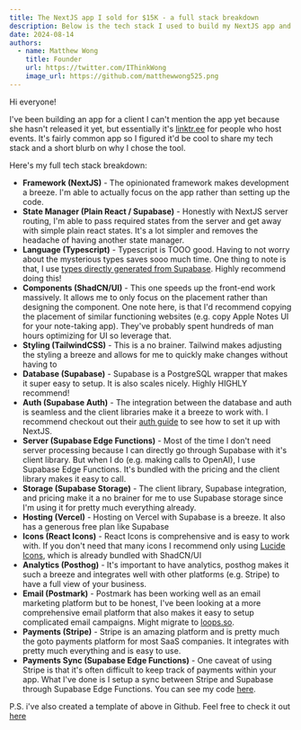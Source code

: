 ```yaml
---
title: The NextJS app I sold for $15K - a full stack breakdown
description: Below is the tech stack I used to build my NextJS app and sell it for $15k
date: 2024-08-14
authors:
  - name: Matthew Wong
    title: Founder
    url: https://twitter.com/IThinkWong
    image_url: https://github.com/matthewwong525.png
---
```

Hi everyone!

I've been building an app for a client I can't mention the app yet because she hasn't released it yet, but essentially it's [linktr.ee](http://linktr.ee) for people who host events. It's fairly common app so I figured it'd be cool to share my tech stack and a short blurb on why I chose the tool. 

Here's my full tech stack breakdown:

* **Framework (NextJS)** - The opinionated framework makes development a breeze. I'm able to actually focus on the app rather than setting up the code.
* **State Manager (Plain React / Supabase)** - Honestly with NextJS server routing, I'm able to pass required states from the server and get away with simple plain react states. It's a lot simpler and removes the headache of having another state manager.
* **Language (Typescript)** - Typescript is TOOO good. Having to not worry about the mysterious types saves sooo much time. One thing to note is that, I use [types directly generated from Supabase](https://supabase.com/docs/guides/api/rest/generating-types). Highly recommend doing this!
* **Components (ShadCN/UI)** - This one speeds up the front-end work massively. It allows me to only focus on the placement rather than designing the component. One note here, is that I'd recommend copying the placement of similar functioning websites (e.g. copy Apple Notes UI for your note-taking app). They've probably spent hundreds of man hours optimizing for UI so leverage that.
* **Styling (TailwindCSS)** - This is a no brainer. Tailwind makes adjusting the styling a breeze and allows for me to quickly make changes without having to 
* **Database (Supabase)** - Supabase is a PostgreSQL wrapper that makes it super easy to setup. It is also scales nicely. Highly HIGHLY recommend!
* **Auth (Supabase Auth)** - The integration between the database and auth is seamless and the client libraries make it a breeze to work with. I recommend checkout out their [auth guide](https://supabase.com/docs/guides/auth/server-side/nextjs?queryGroups=router&router=app) to see how to set it up with NextJS.
* **Server (Supabase Edge Functions)** - Most of the time I don't need server processing because I can directly go through Supabase with it's client library. But when I do (e.g. making calls to OpenAI), I use Supabase Edge Functions. It's bundled with the pricing and the client library makes it easy to call.
* **Storage (Supabase Storage)** - The client library, Supabase integration, and pricing make it a no brainer for me to use Supabase storage since I'm using it for pretty much everything already.
* **Hosting (Vercel)** - Hosting on Vercel with Supabase is a breeze. It also has a generous free plan like Supabase
* **Icons (React Icons)** - React Icons is comprehensive and is easy to work with. If you don't need that many icons I recommend only using [Lucide Icons](https://lucide.dev/icons/), which is already bundled with ShadCN/UI
* **Analytics (Posthog)** - It's important to have analytics, posthog makes it such a breeze and integrates well with other platforms (e.g. Stripe) to have a full view of your business.
* **Email (Postmark)** - Postmark has been working well as an email marketing platform but to be honest, I've been looking at a more comprehensive email platform that also makes it easy to setup complicated email campaigns. Might migrate to [loops.so](https://loops.so/).
* **Payments (Stripe)** - Stripe is an amazing platform and is pretty much the goto payments platform for most SaaS companies. It integrates with pretty much everything and is easy to use.
* **Payments Sync (Supabase Edge Functions)** - One caveat of using Stripe is that it's often difficult to keep track of payments within your app. What I've done is I setup a sync between Stripe and Supabase through Supabase Edge Functions. You can see my code [here](https://github.com/devtodollars/mvp-boilerplate/blob/main/supabase/functions/stripe_webhook/index.ts). 

P.S. i've also created a template of above in Github. Feel free to check it out [here](https://github.com/devtodollars/mvp-boilerplate)